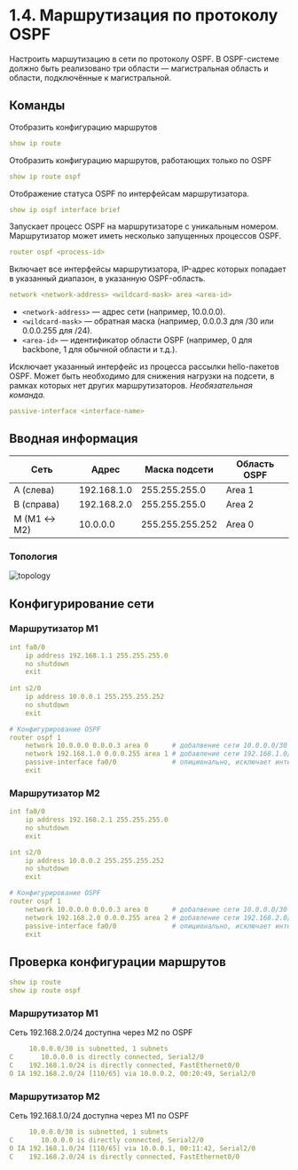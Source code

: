 # 1.4. Маршрутизация по протоколу OSPF
Настроить маршутизацию в сети по протоколу OSPF. В OSPF-системе должно
быть реализовано три области — магистральная область и области, подключённые к магистральной.

## Команды
Отобразить конфигурацию маршрутов
```yaml
show ip route
```
Отобразить конфигурацию маршрутов, работающих только по OSPF
```yaml
show ip route ospf
```
Отображение статуса OSPF по интерфейсам маршрутизатора.
```yaml
show ip ospf interface brief
```
Запускает процесс OSPF на маршрутизаторе с уникальным номером. Маршрутизатор может иметь несколько запущенных процессов OSPF.
```yaml
router ospf <process-id>
```
Включает все интерфейсы маршрутизатора, IP-адрес которых попадает в указанный диапазон, в указанную OSPF-область.
```yaml
network <network-address> <wildcard-mask> area <area-id>
```
- `<network-address>` — адрес сети (например, 10.0.0.0).
- `<wildcard-mask>` — обратная маска (например, 0.0.0.3 для /30 или 0.0.0.255 для /24).
- `<area-id>` — идентификатор области OSPF (например, 0 для backbone, 1 для обычной области и т.д.).

Исключает указанный интерфейс из процесса рассылки hello-пакетов OSPF. Может быть необходимо для снижения нагрузки на подсети, в рамках которых нет других маршрутизаторов. *Необязательная команда.*
```yaml
passive-interface <interface-name>
```

## Вводная информация
| Сеть        | Адрес       | Маска подсети   | Область OSPF |
|------------ |-------------|-----------------|--------------|
| A (слева)   | 192.168.1.0 | 255.255.255.0   | Area 1       |
| B (справа)  | 192.168.2.0 | 255.255.255.0   | Area 2       |
| M (M1 ↔ M2) | 10.0.0.0    | 255.255.255.252 | Area 0       |

### Топология
![topology](https://i.imgur.com/7lqPElS.png)

## Конфигурирование сети
### Маршрутизатор M1
```yaml
int fa0/0
    ip address 192.168.1.1 255.255.255.0
    no shutdown
    exit
    
int s2/0
    ip address 10.0.0.1 255.255.255.252
    no shutdown
    exit

# Конфигурирование OSPF
router ospf 1
    network 10.0.0.0 0.0.0.3 area 0      # добалвение сети 10.0.0.0/30 в область OSPF 0 (магистраль)
    network 192.168.1.0 0.0.0.255 area 1 # добавление сети 192.168.1.0/24 в область OSPF 1
    passive-interface fa0/0              # опиционально, исключает интерфейс из процесса отправки hello-пакетов OSPF
    exit
```

### Маршрутизатор M2
```yaml
int fa0/0
    ip address 192.168.2.1 255.255.255.0
    no shutdown
    exit

int s2/0
    ip address 10.0.0.2 255.255.255.252
    no shutdown
    exit

# Конфигурирование OSPF
router ospf 1
    network 10.0.0.0 0.0.0.3 area 0      # добалвение сети 10.0.0.0/30 в область OSPF 0 (магистраль)
    network 192.168.2.0 0.0.0.255 area 2 # добавление сети 192.168.2.0/24 в область OSPF 2
    passive-interface fa0/0              # опиционально, исключает интерфейс из процесса отправки hello-пакетов OSPF
    exit
```

## Проверка конфигурации маршрутов
```yaml
show ip route
show ip route ospf
```
### Маршрутизатор M1
Сеть 192.168.2.0/24 доступна через M2 по OSPF
```yaml
     10.0.0.0/30 is subnetted, 1 subnets
C       10.0.0.0 is directly connected, Serial2/0
C    192.168.1.0/24 is directly connected, FastEthernet0/0
O IA 192.168.2.0/24 [110/65] via 10.0.0.2, 00:20:49, Serial2/0
```

### Маршрутизатор M2
Сеть 192.168.1.0/24 доступна через M1 по OSPF
```yaml
     10.0.0.0/30 is subnetted, 1 subnets
C       10.0.0.0 is directly connected, Serial2/0
O IA 192.168.1.0/24 [110/65] via 10.0.0.1, 00:11:42, Serial2/0
C    192.168.2.0/24 is directly connected, FastEthernet0/0
```